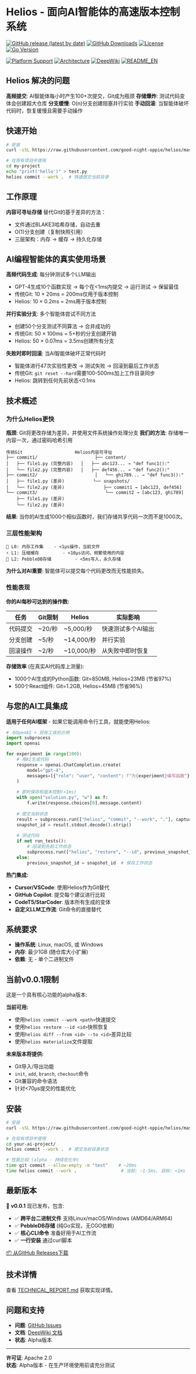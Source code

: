 # Helios - 面向AI智能体的高速版本控制系统

[![GitHub release (latest by date)](https://img.shields.io/github/v/release/good-night-oppie/helios?style=for-the-badge)](https://github.com/good-night-oppie/helios/releases/latest)
[![GitHub Downloads](https://img.shields.io/github/downloads/good-night-oppie/helios/total?style=for-the-badge&color=brightgreen)](https://github.com/good-night-oppie/helios/releases)
[![License](https://img.shields.io/badge/license-Apache%202.0-blue.svg?style=for-the-badge)](LICENSE)
[![Go Version](https://img.shields.io/badge/go-1.22+-00ADD8?style=for-the-badge&logo=go)](https://golang.org/)

[![Platform Support](https://img.shields.io/badge/platforms-Linux%20|%20macOS%20|%20Windows-success?style=for-the-badge)](https://github.com/good-night-oppie/helios/releases)
[![Architecture](https://img.shields.io/badge/arch-AMD64%20|%20ARM64-blue?style=for-the-badge)](https://github.com/good-night-oppie/helios/releases)
[![DeepWiki](https://img.shields.io/badge/deepwiki-indexed-purple?style=for-the-badge)](https://deepwiki.com/good-night-oppie/helios)
[![README_EN](https://img.shields.io/badge/English-README.md-blue?style=for-the-badge)](README.md)

## Helios 解决的问题

**高频提交**: AI智能体每小时产生100+次提交，Git成为瓶颈
**存储爆炸**: 测试代码变体会创建超大仓库
**分支缓慢**: O(n)分支创建阻塞并行实验
**手动回滚**: 当智能体破坏代码时，恢复缓慢且需要手动操作

## 快速开始

```bash
# 安装
curl -sSL https://raw.githubusercontent.com/good-night-oppie/helios/master/scripts/install.sh | sh

# 在现有项目中使用
cd my-project
echo "print('hello')" > test.py
helios commit --work .  # 快速提交当前目录
```

## 工作原理

**内容可寻址存储** 替代Git的基于差异的方法：
- 文件通过BLAKE3哈希存储，自动去重
- O(1)分支创建（复制快照引用）
- 三层架构：内存 → 缓存 → 持久化存储

## AI编程智能体的真实使用场景

**高频代码生成**: 每分钟测试多个LLM输出
- GPT-4生成10个函数实现 → 每个在<1ms内提交 → 运行测试 → 保留最佳
- 传统Git: 10 × 20ms = 200ms仅用于版本控制
- Helios: 10 × 0.2ms = 2ms用于版本控制

**并行实验分支**: 多个智能体尝试不同方法
- 创建50个分支测试不同算法 → 合并成功的
- 传统Git: 50 × 100ms = 5+秒的分支创建开销
- Helios: 50 × 0.07ms = 3.5ms创建所有分支

**失败时即时回滚**: 当AI智能体破坏正常代码时
- 智能体进行47次实验性更改 → 测试失败 → 回滚到最后工作状态
- 传统Git: `git reset --hard`需要100-500ms加上工作目录同步
- Helios: 跳转到任何先前状态<0.1ms

## 技术概述

### 为什么Helios更快

**瓶颈**: Git将更改存储为差异，并使用文件系统操作处理分支
**我们的方法**: 存储唯一内容一次，通过密码哈希引用

```
传统Git                    Helios内容可寻址
├── commit1/                      ├── content/
│   ├── file1.py (完整内容)   │   ├── abc123... → "def func1():"
│   └── file2.py (完整内容)   │   ├── def456... → "def func2():"  
├── commit2/                      │   └── ghi789... → "def func3():"
│   ├── file1.py (差异)           └── snapshots/
│   └── file2.py (差异)               ├── commit1 → [abc123, def456]
└── commit3/                          └── commit2 → [abc123, ghi789]
    ├── file1.py (差异)
    └── file2.py (差异)
```

**结果**: 当你的AI生成1000个相似函数时，我们存储共享代码一次而不是1000次。

### 三层性能架构

```
🧠 L0: 内存工作集    - <1μs操作，当前文件
⚡ L1: 压缩缓存         - <10μs访问，频繁使用的内容  
💾 L2: PebbleDB存储         - <5ms写入，永久存储
```

**为什么对AI重要**: 智能体可以提交每个代码更改而无性能损失。

### 性能表现

**你的AI每秒可达到的操作数:**

| 任务 | Git限制 | Helios | 实际影响 |
|------|-----------|---------|-------------|
| 代码提交 | ~20/秒 | ~5,000/秒 | 快速测试多个AI输出 |
| 分支创建 | ~5/秒 | ~14,000/秒 | 并行实验 |  
| 回滚操作 | ~2/秒 | ~10,000/秒 | 从失败中即时恢复 |

**存储效率** (在真实AI代码库上测量):
- 1000个AI生成的Python函数: Git=850MB, Helios=23MB (节省97%)
- 500个React组件: Git=1.2GB, Helios=45MB (节省96%)

## 与您的AI工具集成

**适用于任何AI框架** - 如果它能调用命令行工具，就能使用Helios:

```python
# 与OpenAI + 现有工具的示例
import subprocess
import openai

for experiment in range(100):
    # 用AI生成代码
    response = openai.ChatCompletion.create(
        model="gpt-4",
        messages=[{"role": "user", "content": f"为{experiment}编写函数"}]
    )
    
    # 即时保存和版本控制(<1ms)
    with open("solution.py", "w") as f:
        f.write(response.choices[0].message.content)
    
    # 提交当前状态
    result = subprocess.run(["helios", "commit", "--work", "."], capture_output=True)
    snapshot_id = result.stdout.decode().strip()
    
    # 测试代码
    if not run_tests():
        # 回滚到先前工作状态
        subprocess.run(["helios", "restore", "--id", previous_snapshot_id])
    else:
        previous_snapshot_id = snapshot_id  # 保存工作状态
```

**热门集成:**
- **Cursor/VSCode**: 使用Helios作为Git替代
- **GitHub Copilot**: 提交每个建议进行比较
- **CodeT5/StarCoder**: 版本所有生成的变体
- **自定义LLM工作流**: Git命令的直接替代

## 系统要求

- **操作系统**: Linux, macOS, 或 Windows  
- **内存**: 最少1GB (随仓库大小扩展)
- **依赖**: 无 - 单个二进制文件

## 当前v0.0.1限制

这是一个具有核心功能的alpha版本:

**当前可用:**
- 使用`helios commit --work <path>`快速提交
- 使用`helios restore --id <id>`快照恢复
- 使用`helios diff --from <id> --to <id>`差异比较
- 使用`helios materialize`文件提取

**未来版本将提供:**
- Git导入/导出功能
- `init`, `add`, `branch`, `checkout`命令
- Git兼容的命令语法
- 针对<70μs提交的性能优化

## 安装

```bash
# 安装 
curl -sSL https://raw.githubusercontent.com/good-night-oppie/helios/master/scripts/install.sh | sh

# 在现有项目中使用
cd your-ai-project/
helios commit --work .  # 提交当前目录状态

# 性能比较 (alpha - 持续优化中)
time git commit --allow-empty -m "test"    # ~20ms
time helios commit --work .                 # 当前: ~1-5ms, 目标: <1ms
```

## 最新版本

🚀 **v0.0.1** 现已发布，包含:
- ✅ **跨平台二进制文件** 支持Linux/macOS/Windows (AMD64/ARM64)
- ✅ **PebbleDB存储** (纯Go实现，无CGO依赖)
- ✅ **核心CLI命令** 准备好用于AI工作流
- ✅ **一行安装** 通过curl脚本

[📦 从GitHub Releases下载](https://github.com/good-night-oppie/helios/releases/latest)

## 技术详情

查看 [TECHNICAL_REPORT.md](TECHNICAL_REPORT.md) 获取实现详情。

## 问题和支持

- **问题**: [GitHub Issues](https://github.com/good-night-oppie/helios/issues)
- **文档**: [DeepWiki 文档](https://deepwiki.com/good-night-oppie/helios)
- **状态**: Alpha版本

---

**许可证**: Apache 2.0  
**状态**: Alpha版本 - 在生产环境使用前请充分测试
